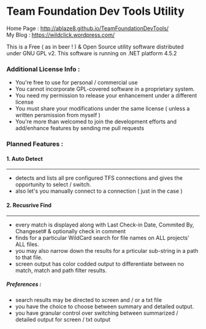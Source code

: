 # Team Foundation Dev Tools Utility

Home Page : http://ablaze8.github.io/TeamFoundationDevTools/ <br/>
My Blog   : https://wildclick.wordpress.com/ 

This is a Free ( as in beer ! ) & Open Source utility software distributed under GNU GPL v2. This software is running on .NET platform 4.5.2

### Additional License Info :

- You're free to use for personal / commercial use
- You cannot incorporate GPL-covered software in a proprietary system.
- You need my permission to release your enhancement under a different license
- You must share your modifications under the same license ( unless a written persmission from myself )
- You're more than welcomed to join the development efforts and add/enhance features by sending me pull requests


### Planned Features :


#### 1.	Auto Detect
--------------
- detects and lists all pre configured TFS connections and gives the opportunity to select / switch.
- also let's you manually connect to a connection ( just in the case )

#### 2.	Recusrive Find
--------------
- every match is displayed along with Last Check-in Date, Commited By, Changeset# & optionally check in comment
- finds for a particular WildCard search for file names on ALL projects' ALL files. 
- you may also narrow down the results for a prticular sub-string in a path to that file.
- screen output has color codded output to differentiate between no match, match and path filter results.

##### Preferences :

- search results may be directed to screen and / or a txt file
- you  have the choice to choose between summary and detailed output.
- you have granular control over switching between summarized / detailed output for screen / txt output
